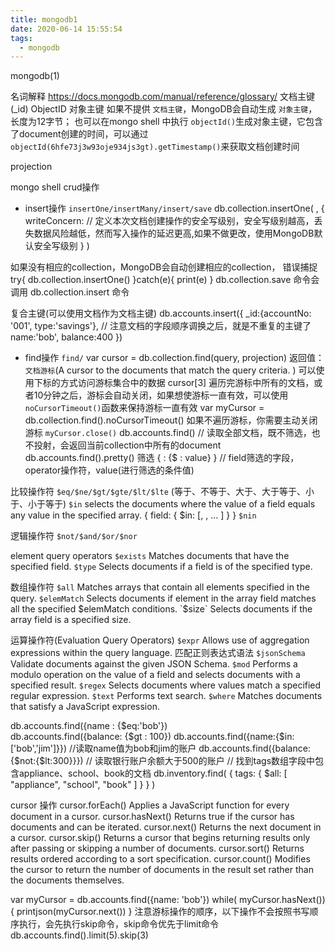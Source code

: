 ```yaml
---
title: mongodb1
date: 2020-06-14 15:55:54
tags:
  - mongodb
---
```


mongodb(1)

<!-- more -->
名词解释
https://docs.mongodb.com/manual/reference/glossary/
文档主键(_id)
ObjectID 对象主键 
如果不提供 `文档主键`，MongoDB会自动生成 `对象主键`，长度为12字节；
也可以在mongo shell 中执行 `objectId()`生成对象主键，它包含了document创建的时间，可以通过
`objectId(6hfe73j3w93oje934js3gt).getTimestamp()`来获取文档创建时间

projection


mongo shell crud操作
- insert操作
`insertOne/insertMany/insert/save`
db.collection.insertOne(
   <document>,
   {
      writeConcern: <document>  // 定义本次文档创建操作的安全写级别，安全写级别越高，丢失数据风险越低，然而写入操作的延迟更高,如果不做更改，使用MongoDB默认安全写级别
   }
)

如果没有相应的collection，MongoDB会自动创建相应的collection，
错误捕捉
try{
 db.collection.insertOne()
}catch(e){
 print(e)
}
db.collection.save 命令会调用 db.collection.insert 命令

复合主键(可以使用文档作为文档主键)
db.accounts.insert({
	_id:{accountNo: '001', type:'savings'}, // 注意文档的字段顺序调换之后，就是不重复的主键了
	name:'bob',
	balance:400
})
- find操作
`find/`
var cursor = db.collection.find(query, projection)
返回值：`文档游标`(A cursor to the documents that match the query criteria. )
可以使用下标的方式访问游标集合中的数据
cursor[3]
遍历完游标中所有的文档，或者10分钟之后，游标会自动关闭，如果想使游标一直有效，可以使用`noCursorTimeout()`函数来保持游标一直有效
var myCursor = db.collection.find().noCursorTimeout()
如果不遍历游标，你需要主动关闭游标 `myCursor.close()`
db.accounts.find() // 读取全部文档，既不筛选，也不投射，会返回当前collection中所有的document
db.accounts.find().pretty() 
筛选
{ <field> : {$<operator> : value} } // field筛选的字段，operator操作符，value(进行筛选的条件值)

比较操作符
` $eq/$ne/$gt/$gte/$lt/$lte ` (等于、不等于、大于、大于等于、小于、小于等于)
`$in` selects the documents where the value of a field equals any value in the specified array.
{ field: { $in: [<value1>, <value2>, ... <valueN> ] } }
`$nin`

逻辑操作符
`$not/$and/$or/$nor`

element query operators
`$exists`	Matches documents that have the specified field.
`$type`	Selects documents if a field is of the specified type.

数组操作符
`$all`	Matches arrays that contain all elements specified in the query.
`$elemMatch`	Selects documents if element in the array field matches all the specified $elemMatch conditions.
`$size`	Selects documents if the array field is a specified size.

运算操作符(Evaluation Query Operators)
`$expr`	Allows use of aggregation expressions within the query language.
匹配正则表达式语法
`$jsonSchema`	Validate documents against the given JSON Schema.
`$mod`	Performs a modulo operation on the value of a field and selects documents with a specified result.
`$regex`	Selects documents where values match a specified regular expression.
`$text`	Performs text search.
`$where`	Matches documents that satisfy a JavaScript expression.

db.accounts.find({name : {$eq:'bob'})  
db.accounts.find({balance: {$gt : 100})
db.accounts.find({name:{$in:['bob','jim']}}) //读取name值为bob和jim的账户
db.accounts.find({balance:{$not:{$lt:300}}}) // 读取银行账户余额大于500的账户
// 找到tags数组字段中包含appliance、school、book的文档
db.inventory.find( { tags: { $all: [ "appliance", "school", "book" ] } } )

cursor 操作
cursor.forEach()	Applies a JavaScript function for every document in a cursor.
cursor.hasNext()	Returns true if the cursor has documents and can be iterated.
cursor.next()	Returns the next document in a cursor.
cursor.skip()	Returns a cursor that begins returning results only after passing or skipping a number of documents.
cursor.sort()	Returns results ordered according to a sort specification.
cursor.count()	Modifies the cursor to return the number of documents in the result set rather than the documents themselves.

var myCursor = db.accounts.find({name: 'bob'})
while( myCursor.hasNext()){
	printjson(myCursor.next())
}
注意游标操作的顺序，以下操作不会按照书写顺序执行，会先执行skip命令，skip命令优先于limit命令
db.accounts.find().limit(5).skip(3)
